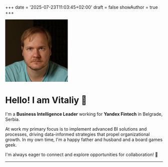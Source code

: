 +++
date = '2025-07-23T11:03:45+02:00'
draft = false
showAuthor = true
+++

<div class="flex flex-col lg:flex-row justify-start items-start">
    <div class="flex-none pe-4 sm:pe-6">
        <img alt="Profile picture" class="rounded-full" src="img/avatar.jpeg" loading="lazy" width="200">
    </div>
    <div>
        <h1>Hello! I am Vitaliy 👋</h1>
        <p>I'm a <strong>Business Intelligence Leader</strong> working for <b>Yandex Fintech</b> in Belgrade, Serbia.</p>
        <p>At work my primary focus is to implement advanced BI solutions and processes, driving data-informed strategies that propel organizational growth. In my own time, I'm a happy father and husband and a board games geek.</p>
        <p>I'm always eager to connect and explore opportunities for collaboration! 🤝</p>
    </div>
</div>

---
